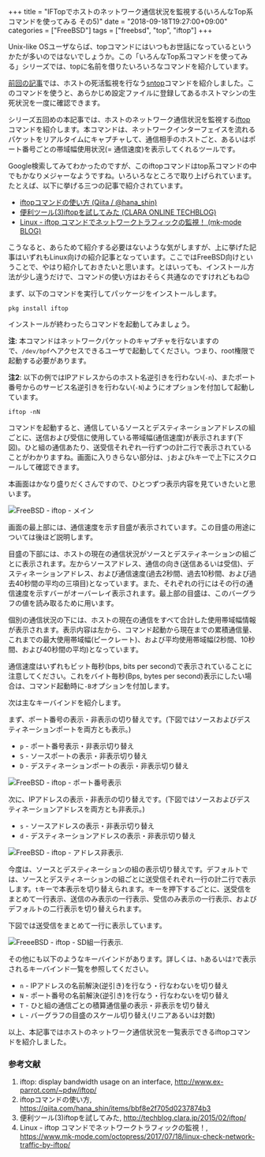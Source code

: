 +++
title = "IFTopでホストのネットワーク通信状況を監視する(いろんなTop系コマンドを使ってみる その5)"
date = "2018-09-18T19:27:00+09:00"
categories = ["FreeBSD"]
tags = ["freebsd", "top", "iftop"]
+++

Unix-like OSユーザならば、topコマンドにはいつもお世話になっているというかたが多いのではないでしょうか。この「いろんなTop系コマンドを使ってみる」シリーズでは、topに名前を借りたいろいろなコマンドを紹介しています。

[前回の記事](/post/freebsd-sntop/)では、ホストの死活監視を行なう[sntop](http://sntop.sourceforge.net/)コマンドを紹介しました。このコマンドを使うと、あらかじめ設定ファイルに登録してあるホストマシンの生死状況を一度に確認できます。

シリーズ五回めの本記事では、ホストのネットワーク通信状況を監視する[iftop](http://www.ex-parrot.com/~pdw/iftop/)コマンドを紹介します。本コマンドは、ネットワークインターフェイスを流れるパケットをリアルタイムにキャプチャして、通信相手のホストごと、あるいはポート番号ごとの帯域幅使用状況(= 通信速度)を表示してくれるツールです。

Google検索してみてわかったのですが、このiftopコマンドはtop系コマンドの中でもかなりメジャーなようですね。いろいろなところで取り上げられています。たとえば、以下に挙げる三つの記事で紹介されています。

- [iftopコマンドの使い方 (Qiita / @hana_shin)](https://qiita.com/hana_shin/items/bbf8e2f705d0237874b3)
- [便利ツール(3)iftopを試してみた (CLARA ONLINE TECHBLOG)](http://techblog.clara.jp/2015/02/iftop/)
- [Linux - iftop コマンドでネットワークトラフィックの監視！ (mk-mode BLOG)](https://www.mk-mode.com/octopress/2017/07/18/linux-check-network-traffic-by-iftop/)

こうなると、あらためて紹介する必要はないような気がしますが、上に挙げた記事はいずれもLinux向けの紹介記事となっています。ここではFreeBSD向けということで、やはり紹介しておきたいと思います。とはいっても、インストール方法が少し違うだけで、コマンドの使い方はおそらく共通なのですけれどもね😉

まず、以下のコマンドを実行してパッケージをインストールします。

``` shell
pkg install iftop
```

インストールが終わったらコマンドを起動してみましょう。

**注**: 本コマンドはネットワークパケットのキャプチャを行ないますので、`/dev/bpf`へアクセスできるユーザで起動してください。つまり、root権限で起動する必要があります。

**注2**: 以下の例ではIPアドレスからのホスト名逆引きを行わない(`-n`)、またポート番号からのサービス名逆引きを行わない(`-N`)ようにオプションを付加して起動しています。

``` shell
iftop -nN
```

コマンドを起動すると、通信しているソースとデスティネーションアドレスの組ごとに、送信および受信に使用している帯域幅(通信速度)が表示されます(下図)。ひと組の通信あたり、送受信それぞれ一行ずつの計二行で表示されていることがわかりますね。画面に入りきらない部分は、`j`および`k`キーで上下にスクロールして確認できます。

本画面はかなり盛りだくさんですので、ひとつずつ表示内容を見ていきたいと思います。

![FreeBSD - iftop - メイン](/img/freebsd/sntop-main.png)

画面の最上部には、通信速度を示す目盛が表示されています。この目盛の用途については後ほど説明します。

目盛の下部には、ホストの現在の通信状況がソースとデスティネーションの組ごとに表示されます。左からソースアドレス、通信の向き(送信あるいは受信)、デスティネーションアドレス、および通信速度(過去2秒間、過去10秒間、および過去40秒間の平均の三項目)となっています。また、それぞれの行にはその行の通信速度を示すバーがオーバーレイ表示されます。最上部の目盛は、このバーグラフの値を読み取るために用います。

個別の通信状況の下には、ホストの現在の通信をすべて合計した使用帯域幅情報が表示されます。表示内容は左から、コマンド起動から現在までの累積通信量、これまでの最大使用帯域幅(ピークレート)、および平均使用帯域幅(2秒間、10秒間、および40秒間の平均)となっています。

通信速度はいずれもビット毎秒(bps, bits per second)で表示されていることに注意してください。これをバイト毎秒(Bps, bytes per second)表示にしたい場合は、コマンド起動時に`-B`オプションを付加します。

次は主なキーバインドを紹介します。

まず、ポート番号の表示・非表示の切り替えです。(下図ではソースおよびデスティネーションポートを両方とも表示。)

- `p` - ポート番号表示・非表示切り替え
- `S` - ソースポートの表示・非表示切り替え
- `D` - デスティネーションポートの表示・非表示切り替え

![FreeBSD - iftop -  ポート番号表示](/img/freebsd/sntop-port-display.png)

次に、IPアドレスの表示・非表示の切り替えです。(下図ではソースおよびデスティネーションアドレスを両方とも非表示。)

- `s` - ソースアドレスの表示・非表示切り替え
- `d` - デスティネーションアドレスの表示・非表示切り替え

![FreeBSD - iftop - アドレス非表示](/img/freebsd/sntop-host-hide.png). 

今度は、ソースとデスティネーションの組の表示切り替えです。デフォルトでは、ソースとデスティネーションの組ごとに送受信それぞれ一行の計二行で表示します。`t`キーで本表示を切り替えられます。キーを押下するごとに、送受信をまとめて一行表示、送信のみ表示の一行表示、受信のみ表示の一行表示、およびデフォルトの二行表示を切り替えられます。

下図では送受信をまとめて一行に表示しています。

![FreeeBSD - iftop - SD組一行表示](/img/freebsd/sntop-host-line.png). 

その他にも以下のようなキーバインドがあります。詳しくは、`h`あるいは`?`で表示されるキーバインド一覧を参照してください。

- `n` - IPアドレスの名前解決(逆引き)を行なう・行なわないを切り替え
- `N` - ポート番号の名前解決(逆引き)を行なう・行なわないを切り替え
- `T` - ひと組の通信ごとの積算通信量の表示・非表示を切り替え
- `L` - バーグラフの目盛のスケール切り替え(リニアあるいは対数)

以上、本記事ではホストのネットワーク通信状況を一覧表示できるiftopコマンドを紹介しました。

### 参考文献
1. iftop: display bandwidth usage on an interface, http://www.ex-parrot.com/~pdw/iftop/
1. iftopコマンドの使い方, https://qiita.com/hana_shin/items/bbf8e2f705d0237874b3
1. 便利ツール(3)iftopを試してみた, http://techblog.clara.jp/2015/02/iftop/
1. Linux - iftop コマンドでネットワークトラフィックの監視！, https://www.mk-mode.com/octopress/2017/07/18/linux-check-network-traffic-by-iftop/
